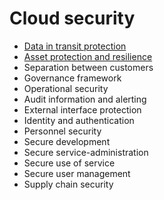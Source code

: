 # Cloud security 

* [Data in transit protection](data-in-transit-protection.md)
* [Asset protection and resilience](asset-protection-and-resilience.md)
* Separation between customers
* Governance framework
* Operational security
* Audit information and alerting
* External interface protection
* Identity and authentication
* Personnel security
* Secure development
* Secure service-administration
* Secure use of service
* Secure user management
* Supply chain security
